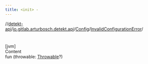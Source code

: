 ```yaml
---
title: <init> -
---
```

//[detekt-api](../../../index.md)/[io.gitlab.arturbosch.detekt.api](../../index.md)/[Config](../index.md)/[InvalidConfigurationError](index.md)/[<init>](-init-.md)



# <init>  
[jvm]  
Content  
fun [<init>](-init-.md)(throwable: [Throwable](https://kotlinlang.org/api/latest/jvm/stdlib/kotlin/-throwable/index.html)?)  



